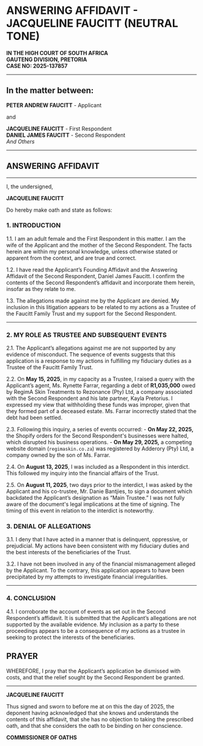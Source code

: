
# ANSWERING AFFIDAVIT - JACQUELINE FAUCITT (NEUTRAL TONE)

**IN THE HIGH COURT OF SOUTH AFRICA**  
**GAUTENG DIVISION, PRETORIA**  
**CASE NO: 2025-137857**

---

## In the matter between:

**PETER ANDREW FAUCITT** - Applicant

and

**JACQUELINE FAUCITT** - First Respondent  
**DANIEL JAMES FAUCITT** - Second Respondent  
*And Others*

---

## ANSWERING AFFIDAVIT

---

I, the undersigned,

**JACQUELINE FAUCITT**

Do hereby make oath and state as follows:

### 1. INTRODUCTION

1.1. I am an adult female and the First Respondent in this matter. I am the wife of the Applicant and the mother of the Second Respondent. The facts herein are within my personal knowledge, unless otherwise stated or apparent from the context, and are true and correct.

1.2. I have read the Applicant’s Founding Affidavit and the Answering Affidavit of the Second Respondent, Daniel James Faucitt. I confirm the contents of the Second Respondent’s affidavit and incorporate them herein, insofar as they relate to me.

1.3. The allegations made against me by the Applicant are denied. My inclusion in this litigation appears to be related to my actions as a Trustee of the Faucitt Family Trust and my support for the Second Respondent.

---
### 2. MY ROLE AS TRUSTEE AND SUBSEQUENT EVENTS

2.1. The Applicant’s allegations against me are not supported by any evidence of misconduct. The sequence of events suggests that this application is a response to my actions in fulfilling my fiduciary duties as a Trustee of the Faucitt Family Trust.

2.2. On **May 15, 2025**, in my capacity as a Trustee, I raised a query with the Applicant’s agent, Ms. Rynette Farrar, regarding a debt of **R1,035,000** owed by RegimA Skin Treatments to Rezonance (Pty) Ltd, a company associated with the Second Respondent and his late partner, Kayla Pretorius. I expressed my view that withholding these funds was improper, given that they formed part of a deceased estate. Ms. Farrar incorrectly stated that the debt had been settled.

2.3. Following this inquiry, a series of events occurred:
    - **On May 22, 2025,** the Shopify orders for the Second Respondent's businesses were halted, which disrupted his business operations.
    - **On May 29, 2025,** a competing website domain (`regimaskin.co.za`) was registered by Adderory (Pty) Ltd, a company owned by the son of Ms. Farrar.

2.4. On **August 13, 2025**, I was included as a Respondent in this interdict. This followed my inquiry into the financial affairs of the Trust.

2.5. On **August 11, 2025**, two days prior to the interdict, I was asked by the Applicant and his co-trustee, Mr. Danie Bantjies, to sign a document which backdated the Applicant’s designation as “Main Trustee.” I was not fully aware of the document's legal implications at the time of signing. The timing of this event in relation to the interdict is noteworthy.

### 3. DENIAL OF ALLEGATIONS

3.1. I deny that I have acted in a manner that is delinquent, oppressive, or prejudicial. My actions have been consistent with my fiduciary duties and the best interests of the beneficiaries of the Trust.

3.2. I have not been involved in any of the financial mismanagement alleged by the Applicant. To the contrary, this application appears to have been precipitated by my attempts to investigate financial irregularities.

---
### 4. CONCLUSION

4.1. I corroborate the account of events as set out in the Second Respondent’s affidavit. It is submitted that the Applicant’s allegations are not supported by the available evidence. My inclusion as a party to these proceedings appears to be a consequence of my actions as a trustee in seeking to protect the interests of the beneficiaries.

## PRAYER

WHEREFORE, I pray that the Applicant’s application be dismissed with costs, and that the relief sought by the Second Respondent be granted.

---

**JACQUELINE FAUCITT**

Thus signed and sworn to before me at 
 on this the 
 day of 
 2025, the deponent having acknowledged that she knows and understands the contents of this affidavit, that she has no objection to taking the prescribed oath, and that she considers the oath to be binding on her conscience.

**COMMISSIONER OF OATHS**
